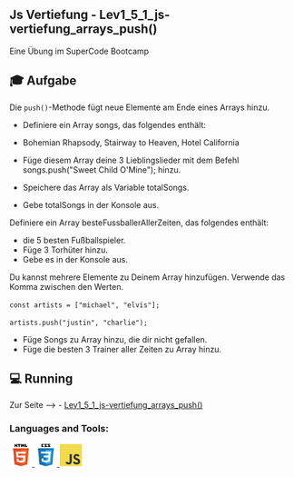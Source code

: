 ## Js Vertiefung - Lev1_5_1_js-vertiefung_arrays_push()

Eine Übung im SuperCode Bootcamp

## 🎓 Aufgabe

Die `push()`-Methode fügt neue Elemente am Ende eines Arrays hinzu.

- Definiere ein Array songs, das folgendes enthält:

- Bohemian Rhapsody, Stairway to Heaven, Hotel California

- Füge diesem Array deine 3 Lieblingslieder mit dem Befehl songs.push("Sweet Child O'Mine"); hinzu.
- Speichere das Array als Variable totalSongs.
- Gebe totalSongs in der Konsole aus.

Definiere ein Array besteFussballerAllerZeiten, das folgendes enthält:

- die 5 besten Fußballspieler.
- Füge 3 Torhüter hinzu.
- Gebe es in der Konsole aus.

Du kannst mehrere Elemente zu Deinem Array hinzufügen.
Verwende das Komma zwischen den Werten.

`const artists = ["michael", "elvis"];`

`artists.push("justin", "charlie");`

- Füge Songs zu Array hinzu, die dir nicht gefallen.
- Füge die besten 3 Trainer aller Zeiten zu Array hinzu.

## 💻 Running

Zur Seite —> - [Lev1_5_1_js-vertiefung_arrays_push()](https://mukkez.github.io/Bootcamp/tasks/Day_53/Lev1_5_1_js-vertiefung_arrays_push/)

<p align="left">
</p>

<h3 align="left">Languages and Tools:</h3>
<p align="left"> <a href="https://www.w3schools.com/html/" target="_blank" rel="noreferrer"> <img src="https://raw.githubusercontent.com/devicons/devicon/master/icons/html5/html5-original-wordmark.svg" alt="html5" width="40" height="40"/> </a>
<a href="https://www.w3schools.com/css/" target="_blank" rel="noreferrer"> <img src="https://raw.githubusercontent.com/devicons/devicon/master/icons/css3/css3-original-wordmark.svg" alt="css3" width="40" height="40"/> </a> 
<a href="https://www.w3schools.com/css/" target="_blank" rel="noreferrer"> <img src="https://raw.githubusercontent.com/devicons/devicon/master/icons/javascript/javascript-original.svg" alt="css3" width="40" height="40"/> </a> </p>
